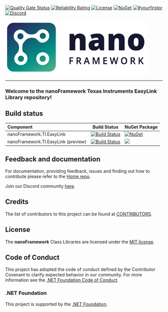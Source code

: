 [![Quality Gate Status](https://sonarcloud.io/api/project_badges/measure?project=nanoframework_lib-nanoFramework.TI.EasyLink&metric=alert_status)](https://sonarcloud.io/dashboard?id=nanoframework_lib-nanoFramework.TI.EasyLink) [![Reliability Rating](https://sonarcloud.io/api/project_badges/measure?project=nanoframework_lib-nanoFramework.TI.EasyLink&metric=reliability_rating)](https://sonarcloud.io/dashboard?id=nanoframework_lib-nanoFramework.TI.EasyLink) [![License](https://img.shields.io/badge/License-MIT-blue.svg)](LICENSE) [![NuGet](https://img.shields.io/nuget/dt/nanoFramework.TI.EasyLink.svg?label=NuGet&style=flat&logo=nuget)](https://www.nuget.org/packages/nanoFramework.TI.EasyLink/) [![#yourfirstpr](https://img.shields.io/badge/first--timers--only-friendly-blue.svg)](https://github.com/nanoframework/Home/blob/master/CONTRIBUTING.md) [![Discord](https://img.shields.io/discord/478725473862549535.svg?logo=discord&logoColor=white&label=Discord&color=7289DA)](https://discord.gg/gCyBu8T)

![nanoFramework logo](https://github.com/nanoframework/Home/blob/master/resources/logo/nanoFramework-repo-logo.png)

-----

### Welcome to the **nanoFramework** Texas Instruments EasyLink Library repository!

## Build status

| Component | Build Status | NuGet Package |
|:-|---|---|
| nanoFramework.TI.EasyLink | [![Build Status](https://dev.azure.com/nanoframework/nanoFramework.TI.EasyLink/_apis/build/status/nanoframework.lib-nanoFramework.TI.EasyLink?branchName=master)](https://dev.azure.com/nanoframework/nanoFramework.TI.EasyLink/_build/latest?definitionId=51&branchName=master) | [![NuGet](https://img.shields.io/nuget/v/nanoFramework.TI.EasyLink.svg?label=NuGet&style=flat&logo=nuget)](https://www.nuget.org/packages/nanoFramework.TI.EasyLink/) |
| nanoFramework.TI.EasyLink (preview) | [![Build Status](https://dev.azure.com/nanoframework/nanoFramework.TI.EasyLink/_apis/build/status/nanoframework.lib-nanoFramework.TI.EasyLink?branchName=develop)](https://dev.azure.com/nanoframework/nanoFramework.TI.EasyLink/_build/latest?definitionId=51&branchName=develop) | [![](https://badgen.net/badge/NuGet/preview/D7B023?icon=https://simpleicons.now.sh/azuredevops/fff)](https://dev.azure.com/nanoframework/feed/_packaging?_a=package&feed=sandbox&package=nanoFramework.TI.EasyLink&protocolType=NuGet&view=overview) |

## Feedback and documentation

For documentation, providing feedback, issues and finding out how to contribute please refer to the [Home repo](https://github.com/nanoframework/Home).

Join our Discord community [here](https://discord.gg/gCyBu8T).

## Credits

The list of contributors to this project can be found at [CONTRIBUTORS](https://github.com/nanoframework/Home/blob/master/CONTRIBUTORS.md).

## License

The **nanoFramework** Class Libraries are licensed under the [MIT license](LICENSE.md).

## Code of Conduct

This project has adopted the code of conduct defined by the Contributor Covenant to clarify expected behavior in our community.
For more information see the [.NET Foundation Code of Conduct](https://dotnetfoundation.org/code-of-conduct).

### .NET Foundation

This project is supported by the [.NET Foundation](https://dotnetfoundation.org).
